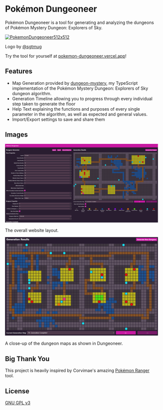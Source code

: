 # Pokémon Dungeoneer

Pokémon Dungeoneer is a tool for generating and analyzing the dungeons of Pokémon Mystery Dungeon: Explorers of Sky.

[![PokemonDungeoneer512x512](https://github.com/EpicYoshiMaster/pokemon-dungeoneer/assets/32598419/23096f3e-6e70-4398-aebd-b6bf601e68f7)](https://pokemon-dungeoneer.vercel.app/)

Logo by [@sgtmug](https://sgtmug.carrd.co/)

Try the tool for yourself at [pokemon-dungeoneer.vercel.app](https://pokemon-dungeoneer.vercel.app)!

## Features

- Map Generation provided by [dungeon-mystery](https://github.com/EpicYoshiMaster/dungeon-mystery), my TypeScript implementation of the Pokémon Mystery Dungeon: Explorers of Sky dungeon algorithm.
- Generation Timeline allowing you to progress through every individual step taken to generate the floor
- Help Text explaining the functions and purposes of every single parameter in the algorithm, as well as expected and general values.
- Import/Export settings to save and share them

## Images

![Dungeoneer Website Preview](./screenshots/DungeoneerPage.png)

The overall website layout.

![Dungeoneer Map](./screenshots/DungeoneerMap.png)

A close-up of the dungeon maps as shown in Dungeoneer.

## Big Thank You

This project is heavily inspired by Corvimae's amazing [Pokémon Ranger](https://github.com/corvimae/pokemon-ranger) tool.

## License

[GNU GPL v3](LICENSE)
